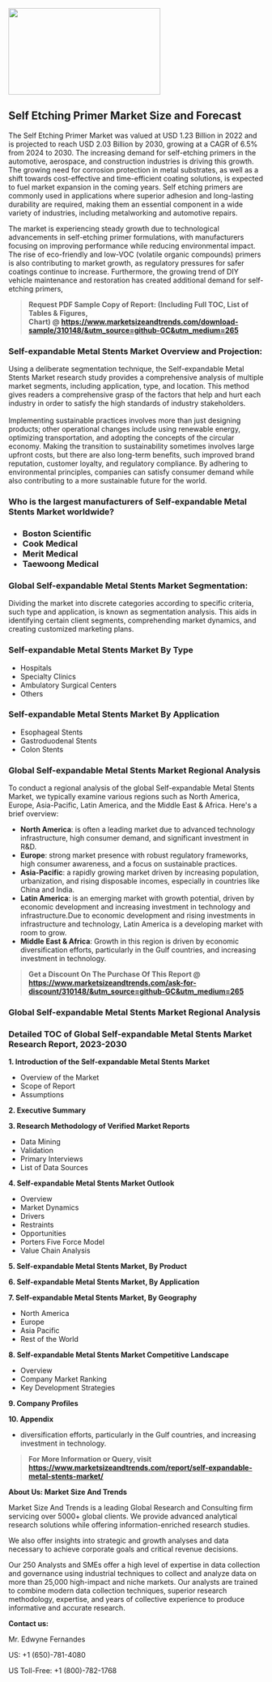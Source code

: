 <p><img class="alignnone size-medium wp-image-20088" src="https://ffe5etoiles.com/wp-content/uploads/2024/12/MST1-300x171.png" alt="" width="300" height="171" /></p><h2>Self Etching Primer Market Size and Forecast</h2><p>The Self Etching Primer Market was valued at USD 1.23 Billion in 2022 and is projected to reach USD 2.03 Billion by 2030, growing at a CAGR of 6.5% from 2024 to 2030. The increasing demand for self-etching primers in the automotive, aerospace, and construction industries is driving this growth. The growing need for corrosion protection in metal substrates, as well as a shift towards cost-effective and time-efficient coating solutions, is expected to fuel market expansion in the coming years. Self etching primers are commonly used in applications where superior adhesion and long-lasting durability are required, making them an essential component in a wide variety of industries, including metalworking and automotive repairs.</p><p>The market is experiencing steady growth due to technological advancements in self-etching primer formulations, with manufacturers focusing on improving performance while reducing environmental impact. The rise of eco-friendly and low-VOC (volatile organic compounds) primers is also contributing to market growth, as regulatory pressures for safer coatings continue to increase. Furthermore, the growing trend of DIY vehicle maintenance and restoration has created additional demand for self-etching primers,</p><blockquote id="" class=""><strong>Request PDF Sample Copy of Report: (Including Full TOC, List of Tables &amp; Figures, Chart)&nbsp;@&nbsp;<strong><a href="https://www.marketsizeandtrends.com/download-sample/310148/&utm_source=github-GC&utm_medium=265" target="_blank">https://www.marketsizeandtrends.com/download-sample/310148/&utm_source=github-GC&utm_medium=265</a></strong></strong></blockquote><h3 id="" class="">Self-expandable Metal Stents Market&nbsp;Overview and Projection:</h3><p id="" class="">Using a deliberate segmentation technique, the Self-expandable Metal Stents Market research study provides a comprehensive analysis of multiple market segments, including application, type, and location. This method gives readers a comprehensive grasp of the factors that help and hurt each industry in order to satisfy the high standards of industry stakeholders. <br /> <br />Implementing sustainable practices involves more than just designing products; other operational changes include using renewable energy, optimizing transportation, and adopting the concepts of the circular economy. Making the transition to sustainability sometimes involves large upfront costs, but there are also long-term benefits, such improved brand reputation, customer loyalty, and regulatory compliance. By adhering to environmental principles, companies can satisfy consumer demand while also contributing to a more sustainable future for the world.</p><h3 id="" class="">Who is the largest manufacturers of&nbsp;Self-expandable Metal Stents Market worldwide?</h3><h3 class=""><p><ul><li>Boston Scientific </li><li> Cook Medical </li><li> Merit Medical </li><li> Taewoong Medical</li></ul></p></h3><h3 id="" class="">Global&nbsp;Self-expandable Metal Stents Market Segmentation:</h3><p id="" class="">Dividing the market into discrete categories according to specific criteria, such type and application, is known as segmentation analysis. This aids in identifying certain client segments, comprehending market dynamics, and creating customized marketing plans.</p><h3 id="" class="">Self-expandable Metal Stents Market&nbsp;By Type</h3><p><p><ul><li>Hospitals</li><li> Specialty Clinics</li><li> Ambulatory Surgical Centers</li><li> Others</p></li></ul></p></p><h3 id="" class="">Self-expandable Metal Stents Market&nbsp;By Application</h3><p class=""><p><ul><li>Esophageal Stents</li><li> Gastroduodenal Stents</li><li> Colon Stents</li></ul></p></p><h3 id="" class="">Global Self-expandable Metal Stents Market Regional Analysis</h3><p id="" class="">To conduct a regional analysis of the global Self-expandable Metal Stents Market, we typically examine various regions such as North America, Europe, Asia-Pacific, Latin America, and the Middle East &amp; Africa. Here's a brief overview:</p><ul><li><strong>North America</strong>: is often a leading market due to advanced technology infrastructure, high consumer demand, and significant investment in R&amp;D.</li><li><strong>Europe</strong>: strong market presence with robust regulatory frameworks, high consumer awareness, and a focus on sustainable practices.</li><li><strong>Asia-Pacific</strong>: a rapidly growing market driven by increasing population, urbanization, and rising disposable incomes, especially in countries like China and India.</li><li><strong>Latin America</strong>: is an emerging market with growth potential, driven by economic development and increasing investment in technology and infrastructure.Due to economic development and rising investments in infrastructure and technology, Latin America is a developing market with room to grow.</li><li><strong>Middle East &amp; Africa</strong>: Growth in this region is driven by economic diversification efforts, particularly in the Gulf countries, and increasing investment in technology.</li></ul><blockquote id="" class=""><strong>Get a Discount On The Purchase Of This Report @ <strong><a href="https://www.marketsizeandtrends.com/ask-for-discount/310148/&utm_source=github-GC&utm_medium=265" target="_blank">https://www.marketsizeandtrends.com/ask-for-discount/310148/&utm_source=github-GC&utm_medium=265</a></strong></strong></blockquote><h3 id="" class="">Global Self-expandable Metal Stents Market Regional Analysis</h3><h3 id="" class="">Detailed TOC of Global Self-expandable Metal Stents Market Research Report, 2023-2030</h3><p id="" class=""><strong>1. Introduction of the Self-expandable Metal Stents Market</strong></p><ul><li>Overview of the Market</li><li>Scope of Report</li><li>Assumptions</li></ul><p id="" class=""><strong>2. Executive Summary</strong></p><p id="" class=""><strong>3. Research Methodology of Verified Market Reports</strong></p><ul><li>Data Mining</li><li>Validation</li><li>Primary Interviews</li><li>List of Data Sources</li></ul><p id="" class=""><strong>4. Self-expandable Metal Stents Market Outlook</strong></p><ul><li>Overview</li><li>Market Dynamics</li><li>Drivers</li><li>Restraints</li><li>Opportunities</li><li>Porters Five Force Model</li><li>Value Chain Analysis</li></ul><p id="" class=""><strong>5. Self-expandable Metal Stents Market, By Product</strong></p><p id="" class=""><strong>6. Self-expandable Metal Stents Market, By Application</strong></p><p id="" class=""><strong>7. Self-expandable Metal Stents Market, By Geography</strong></p><ul><li>North America</li><li>Europe</li><li>Asia Pacific</li><li>Rest of the World</li></ul><p id="" class=""><strong>8. Self-expandable Metal Stents Market Competitive Landscape</strong></p><ul><li>Overview</li><li>Company Market Ranking</li><li>Key Development Strategies</li></ul><p id="" class=""><strong>9. Company Profiles</strong></p><p id="" class=""><strong>10. Appendix</strong></p><ul><li>diversification efforts, particularly in the Gulf countries, and increasing investment in technology.</li></ul><blockquote id="" class=""><strong>For More Information or Query, visit <strong><strong><a href="https://www.marketsizeandtrends.com/report/self-expandable-metal-stents-market/" target="_blank">https://www.marketsizeandtrends.com/report/self-expandable-metal-stents-market/</a></strong></strong></strong></blockquote><p id="" class=""><strong>About Us: Market Size And Trends</strong></p><p id="" class="">Market Size And Trends is a leading Global Research and Consulting firm servicing over 5000+ global clients. We provide advanced analytical research solutions while offering information-enriched research studies.</p><p id="" class="">We also offer insights into strategic and growth analyses and data necessary to achieve corporate goals and critical revenue decisions.</p><p id="" class="">Our 250 Analysts and SMEs offer a high level of expertise in data collection and governance using industrial techniques to collect and analyze data on more than 25,000 high-impact and niche markets. Our analysts are trained to combine modern data collection techniques, superior research methodology, expertise, and years of collective experience to produce informative and accurate research.</p><p id="" class=""><strong>Contact us:</strong></p><p id="" class="">Mr. Edwyne Fernandes</p><p id="" class="">US: +1 (650)-781-4080</p><p id="" class="">US Toll-Free: +1 (800)-782-1768</p>
